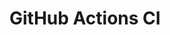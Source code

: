 # GitHub Actions CI






























































































































































































































































































































































































































































































































































































































































































































































































































































































































































































































































































































































































































































































































































































































































































































































































































































